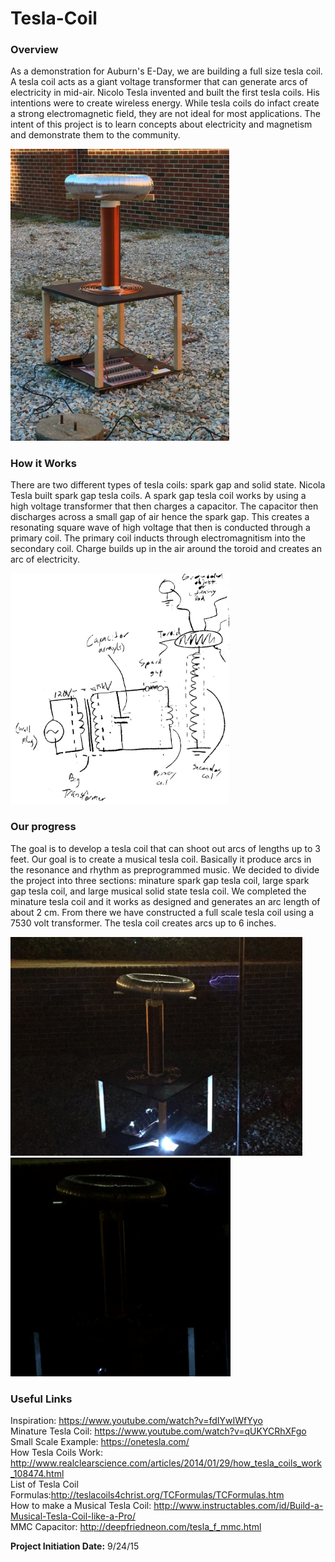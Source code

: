 # Tesla-Coil

<h3>Overview</h3>

As a demonstration for Auburn's E-Day, we are building a full size tesla coil.  A tesla coil acts as a giant voltage transformer that can generate arcs of electricity in mid-air.  Nicolo Tesla invented and built the first tesla coils.  His intentions were to create wireless energy.  While tesla coils do infact create a strong electromagnetic field, they are not ideal for most applications.  The intent of this project is to learn concepts about electricity and magnetism and demonstrate them to the community.

<img src="/Photos/first_test.jpg" width="350"/>
		
<h3>How it Works</h3>

There are two different types of tesla coils: spark gap and solid state.  Nicola Tesla built spark gap tesla coils.  A spark gap tesla coil works by using a high voltage transformer that then charges a capacitor.  The capacitor then discharges across a small gap of air hence the spark gap.  This creates a resonating square wave of high voltage that then is conducted through a primary coil.  The primary coil inducts through electromagnitism into the secondary coil.  Charge builds up in the air around the toroid and creates an arc of electricity.

<img src="/Schematics/inverted_schematic.jpg" width="350"/>
			
<h3>Our progress</h3>

The goal is to develop a tesla coil that can shoot out arcs of lengths up to 3 feet.  Our goal is to create a musical tesla coil.  Basically it produce arcs in the resonance and rhythm as preprogrammed music.  We decided to divide the project into three sections: minature spark gap tesla coil, large spark gap tesla coil, and large musical solid state tesla coil.  We completed the minature tesla coil and it works as designed and generates an arc length of about 2 cm.  From there we have constructed a full scale tesla coil using a 7530 volt transformer.  The tesla coil creates arcs up to 6 inches.

<img src="/Photos/fifth_test1.JPG" height="350"/>
<img src="/Videos/fifthtest.gif" height="350"/>

<h3>Useful Links</h3>

Inspiration: https://www.youtube.com/watch?v=fdIYwIWfYyo </br>
Minature Tesla Coil: https://www.youtube.com/watch?v=qUKYCRhXFgo</br>
Small Scale Example: https://onetesla.com/</br>
How Tesla Coils Work: http://www.realclearscience.com/articles/2014/01/29/how_tesla_coils_work_108474.html</br>
List of Tesla Coil Formulas:http://teslacoils4christ.org/TCFormulas/TCFormulas.htm</br>
How to make a Musical Tesla Coil: http://www.instructables.com/id/Build-a-Musical-Tesla-Coil-like-a-Pro/</br>
MMC Capacitor: http://deepfriedneon.com/tesla_f_mmc.html</br>

<p><b>Project Initiation Date:</b> 9/24/15</b></p>
